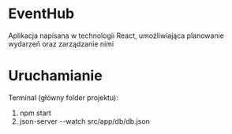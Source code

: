 # EventHub

Aplikacja napisana w technologii React, umożliwiająca planowanie wydarzeń oraz zarządzanie nimi

# Uruchamianie 

Terminal (główny folder projektu):

1. npm start
2. json-server --watch src/app/db/db.json

<!-- 
Punktacja elementów technicznych (15pkt):
własna walidacja danych wprowadzanych przez użytkownika ( w każdym przypadku wprowadzania danych, co najmniej 5 różnych przypadków danych) - 2pkt,
użycie TypeScript, ew. obowiązkowa weryfikacja typu danych (PropTypes) przekazywanych do wszystkich komponentów (nie stosujemy typu 'any') - 2pkt
wykorzystanie komponentów prezentacyjnych (co najmniej 2 przypadki) - 1pkt,
dwukierunkowa komunikacja pomiędzy komponentami  - 1pkt,
co najmniej 4 komponenty reużywalne (komponenty, które mogą być użyte bez zmian w kodzie komponentu w innym miejscu projektu) - 2pkt
modyfikacja danych odbywa się tylko w jednym komponencie - 1pkt
+ operacje modyfikacji danych za pomocą 4 rodzajów żądań http - 2pkt
żądania do serwera są zapisane w jednym oddzielnym pliku (serwis) - 1pkt
+ routing (ścieżki 'routes', w tym jedna z parametrem) - 1pkt
wykorzystanie dwóch zmiennych właściwości routingu (np. navigate, params) - 1pkt
+ brak błędów/ostrzeżeń w konsoli przegladarki - 1pkt
 -->
